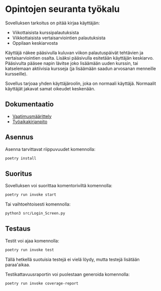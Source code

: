 # Opintojen seuranta työkalu
Sovelluksen tarkoitus on pitää kirjaa käyttäjän:
- Viikottaisista kurssipalautuksista
- Viikkottaisista vertaisarviointien palautuksista
- Oppilaan keskiarvosta

Käyttäjä näkee pääsivulla kuluvan viikon palautuspäivät tehtävien ja vertaisarviointien osalta.
Lisäksi pääsivulla esitetään käyttäjän keskiarvo.
Pääsivulta pääsee napin lävitse joko lisäämään uuden kurssin, tai katselemaan aktiivisia kursseja (ja lisäämään saadun arvosanan menneille kursseille).

Sovellus tarjoaa yhden käyttäjäroolin, joka on normaali käyttäjä. Normaalit käyttäjät jakavat samat oikeudet keskenään. 

## Dokumentaatio
- [Vaatimusmäärittely](https://github.com/kodtld/ot-harjoitustyo/blob/master/dokumentaatio/vaatimusm%C3%A4%C3%A4rittely.md)
- [Työaikakirjanpito](https://github.com/kodtld/ot-harjoitustyo/blob/master/dokumentaatio/ty%C3%B6aikakirjanpito.md)

## Asennus
Asenna tarvittavat riippuvuudet komennolla: 
```bash
poetry install
```
## Suoritus
Sovelluksen voi suorittaa komentoriviltä komennolla:
```bash
poetry run invoke start
```
Tai vaihtoehtoisesti komennolla:
```bash
python3 src/Login_Screen.py
```

## Testaus
Testit voi ajaa komennolla:
```bash
poetry run invoke test
```
Tällä hetkellä suotuisia testejä ei vielä löydy, mutta testejä lisätään paraa'aikaa.

Testikattavuusraportin voi puolestaan generoida komennolla:
```bash
poetry run invoke coverage-report
```

